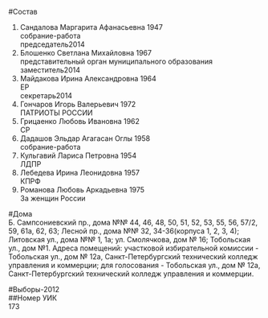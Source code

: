 #Состав  
1. Сандалова Маргарита Афанасьевна 1947  
    собрание-работа  
    председатель2014  
2. Блошенко Светлана Михайловна 1967  
    представительный орган муниципального образования  
    заместитель2014  
3. Майдакова Ирина Александровна 1964  
    ЕР  
    секретарь2014  
4. Гончаров Игорь Валерьевич 1972  
    ПАТРИОТЫ РОССИИ  
5. Грицаенко Любовь Ивановна 1962  
    СР  
6. Дадашов Эльдар Агагасан Оглы 1958  
    собрание-работа  
7. Кульгавий Лариса Петровна 1954  
    ЛДПР  
8. Лебедева Ирина Леонидовна 1957  
    КПРФ  
9. Романова Любовь Аркадьевна 1975  
    За женщин России  
  
#Дома  
Б. Сампсониевский пр., дома №№ 44, 46, 48, 50, 51, 52, 53, 55, 56, 57/2, 59, 61а, 62, 63; Лесной пр., дома №№ 32, 34-36(корпуса 1, 2, 3, 4); Литовская ул., дома №№ 1, 1а; ул. Смолячкова, дом № 16; Тобольская ул., дом №1. Адреса помещений: участковой избирательной комиссии - Тобольская ул., дом № 12а, Санкт-Петербургский технический колледж управления и коммерции; для голосования - Тобольская ул., дом № 12а, Санкт-Петербургский технический колледж управления и коммерции.  
  
#Выборы-2012  
##Номер УИК  
173  

